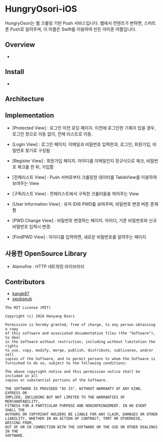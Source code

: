 # HungryOsori-iOS
HungryOsori는 웹 크롤링 기반 Push 서비스입니다. 웹에서 컨텐츠가 변하면, 스마트폰 Push로 알려주며, 이 어플은 Swift를 이용하여 만든 아이폰 어플입니다.

## Overview
*

## Install
*

## Architecture


## Implementation
* [Protected View] : 로그인 이전 로딩 페이지. 이전에 로그인한 기록이 있을 경우, 로그인 창으로 이동 없이, 전체 리스트로 이동.

* [Login View] : 로그인 페이지. 이메일과 비밀번호 입력란과, 로그인, 회원가입, 비밀번호 찾기로 구성됨

* [Register View] : 회원가입 페이지. 아이디를 이메일인지 정규식으로 체크, 비밀번호 체크를 한 뒤, 가입함

* [전체리스트 View] : Push 서버로부터 크롤링한 데이터를 TableView를 이용하여 보여주는 View

* [구독리스트 View] : 전체리스트에서 구독한 크롤러들을 띄어주는 View

* [User Information View] : 유저 ID와 PWD를 보여주며, 비밀번호 변경 버튼 존재함

* [PWD Change View] : 비밀번호 변경하는 페이지. 아이디, 기존 비밀번호와 신규 비밀번호 입력시 변경.

* [FindPWD View] : 아이디를 입력하면, 새로운 비밀번호를 알려주는 페이지

## 사용한 OpenSource Library
* Alamofire : HTTP 네트워킹 라이브러리

## Contributors
* [kanak87](https://github.com/kanak87)
* [seubseub](https://github.com/seubseub)

```
The MIT License (MIT)

Copyright (c) 2016 Hanyang Osori

Permission is hereby granted, free of charge, to any person obtaining a copy
of this software and associated documentation files (the "Software"), to deal
in the Software without restriction, including without limitation the rights
to use, copy, modify, merge, publish, distribute, sublicense, and/or sell
copies of the Software, and to permit persons to whom the Software is
furnished to do so, subject to the following conditions:

The above copyright notice and this permission notice shall be included in all
copies or substantial portions of the Software.

THE SOFTWARE IS PROVIDED "AS IS", WITHOUT WARRANTY OF ANY KIND, EXPRESS OR
IMPLIED, INCLUDING BUT NOT LIMITED TO THE WARRANTIES OF MERCHANTABILITY,
FITNESS FOR A PARTICULAR PURPOSE AND NONINFRINGEMENT. IN NO EVENT SHALL THE
AUTHORS OR COPYRIGHT HOLDERS BE LIABLE FOR ANY CLAIM, DAMAGES OR OTHER
LIABILITY, WHETHER IN AN ACTION OF CONTRACT, TORT OR OTHERWISE, ARISING FROM,
OUT OF OR IN CONNECTION WITH THE SOFTWARE OR THE USE OR OTHER DEALINGS IN THE
SOFTWARE.
```
